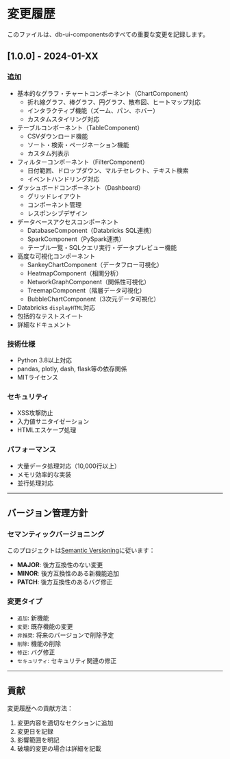 # 変更履歴

このファイルは、db-ui-componentsのすべての重要な変更を記録します。

## [1.0.0] - 2024-01-XX

### 追加
- 基本的なグラフ・チャートコンポーネント（ChartComponent）
  - 折れ線グラフ、棒グラフ、円グラフ、散布図、ヒートマップ対応
  - インタラクティブ機能（ズーム、パン、ホバー）
  - カスタムスタイリング対応
- テーブルコンポーネント（TableComponent）
  - CSVダウンロード機能
  - ソート・検索・ページネーション機能
  - カスタム列表示
- フィルターコンポーネント（FilterComponent）
  - 日付範囲、ドロップダウン、マルチセレクト、テキスト検索
  - イベントハンドリング対応
- ダッシュボードコンポーネント（Dashboard）
  - グリッドレイアウト
  - コンポーネント管理
  - レスポンシブデザイン
- データベースアクセスコンポーネント
  - DatabaseComponent（Databricks SQL連携）
  - SparkComponent（PySpark連携）
  - テーブル一覧・SQLクエリ実行・データプレビュー機能
- 高度な可視化コンポーネント
  - SankeyChartComponent（データフロー可視化）
  - HeatmapComponent（相関分析）
  - NetworkGraphComponent（関係性可視化）
  - TreemapComponent（階層データ可視化）
  - BubbleChartComponent（3次元データ可視化）
- Databricks `displayHTML`対応
- 包括的なテストスイート
- 詳細なドキュメント

### 技術仕様
- Python 3.8以上対応
- pandas, plotly, dash, flask等の依存関係
- MITライセンス

### セキュリティ
- XSS攻撃防止
- 入力値サニタイゼーション
- HTMLエスケープ処理

### パフォーマンス
- 大量データ処理対応（10,000行以上）
- メモリ効率的な実装
- 並行処理対応

---

## バージョン管理方針

### セマンティックバージョニング
このプロジェクトは[Semantic Versioning](https://semver.org/)に従います：

- **MAJOR**: 後方互換性のない変更
- **MINOR**: 後方互換性のある新機能追加
- **PATCH**: 後方互換性のあるバグ修正

### 変更タイプ
- `追加`: 新機能
- `変更`: 既存機能の変更
- `非推奨`: 将来のバージョンで削除予定
- `削除`: 機能の削除
- `修正`: バグ修正
- `セキュリティ`: セキュリティ関連の修正

---

## 貢献

変更履歴への貢献方法：
1. 変更内容を適切なセクションに追加
2. 変更日を記録
3. 影響範囲を明記
4. 破壊的変更の場合は詳細を記載 